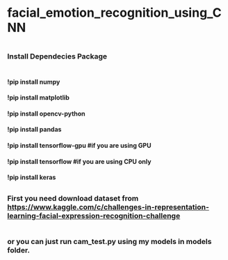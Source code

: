 # facial_emotion_recognition_using_CNN
#
### Install Dependecies Package
#
#### !pip install numpy 
#### !pip install matplotlib
#### !pip install opencv-python
#### !pip install pandas
#### !pip install tensorflow-gpu #if you are using GPU
#### !pip install tensorflow #if you are using CPU only
#### !pip install keras
##
### First you need download dataset from https://www.kaggle.com/c/challenges-in-representation-learning-facial-expression-recognition-challenge
#
### or you can just run cam_test.py using my models in models folder.

